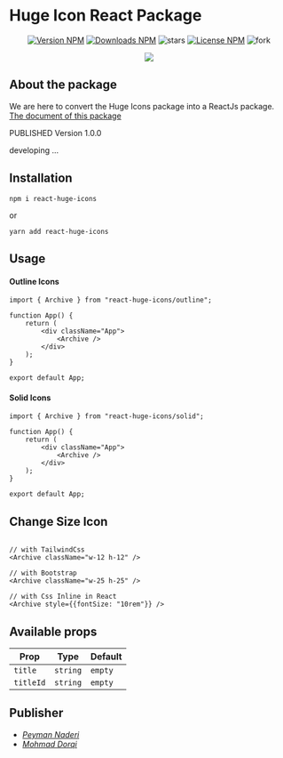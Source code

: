 # Huge Icon React Package

<div align="center">

[![Version NPM](https://img.shields.io/npm/v/react-huge-icons?label=version&color=blue&style=flat)](https://www.npmjs.com/package/react-huge-icons)
[![Downloads NPM](https://img.shields.io/npm/dw/react-huge-icons?label=downloads)](https://www.npmjs.com/package/react-huge-icons)
![stars](https://img.shields.io/github/stars/zero-icons/huge-icons?color=gold&style=flat)
[![License NPM](https://img.shields.io/npm/l/react-huge-icons?color=green&style=flat)](https://www.npmjs.com/package/react-huge-icons)
![fork](https://img.shields.io/github/forks/zero-icons/huge-icons?color=purple&style=flat)

![](https://github.com/zero-icons/react-huge-icon/raw/main/cover.jpg)

</div>

## About the package
We are here to convert the Huge Icons package into a ReactJs package. [The document of this package](https://zero-icons.ir/package/react-huge-icons)

PUBLISHED Version 1.0.0

developing ...

## Installation

    npm i react-huge-icons

or

    yarn add react-huge-icons

## Usage

#### Outline Icons

```JSX
import { Archive } from "react-huge-icons/outline";

function App() {
	return (
		<div className="App">
			<Archive />
		</div>
	);
}

export default App;
```

#### Solid Icons

```JSX
import { Archive } from "react-huge-icons/solid";

function App() {
	return (
		<div className="App">
			<Archive />
		</div>
	);
}

export default App;
```
## Change Size Icon

```JSX

// with TailwindCss
<Archive className="w-12 h-12" />

// with Bootstrap
<Archive className="w-25 h-25" />

// with Css Inline in React
<Archive style={{fontSize: "10rem"}} />

```


## Available props

| Prop      | Type     | Default |
| --------- | -------- | ------- |
| `title`   | `string` | `empty` |
| `titleId` | `string` | `empty` |

## Publisher
-   _[Peyman Naderi](https://github.com/peymanath)_
-   _[Mohmad Dorqi](https://github.com/mohmad-dorqi)_
